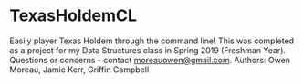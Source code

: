 # TexasHoldemCL
Easily player Texas Holdem through the command line! This was completed as a project for my Data Structures class in Spring 2019 (Freshman Year). Questions or concerns - contact moreauowen@gmail.com. Authors: Owen Moreau, Jamie Kerr, Griffin Campbell
